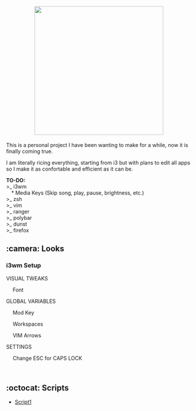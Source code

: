 <h1 align="center">
  <img src="https://raw.githubusercontent.com/memoriasIT/dotfiles-WIP-/master/img/dotfilestitle.png" width="350">
</h1>

<p> This is a personal project I have been wanting to make for a while, now it is finally coming true.</p>
<p> I am literally ricing everything, starting from i3 but with plans to edit all apps so I make it as confortable and efficient as it can be. </p>
<p> <b>TO-DO:</b> <br>
  >_ i3wm<br>
  	&emsp;* Media Keys (Skip song, play, pause, brightness, etc.)<br>
  >_ zsh<br>
  >_ vim<br>
  >_ ranger<br>
  >_ polybar<br>
  >_ dunst<br>
  >_ firefox<br>
</p>

<h2> :camera: Looks</h2>

<h3> i3wm Setup </h3>

<p>VISUAL TWEAKS</p>
<p>&emsp; Font</p>

<p>GLOBAL VARIABLES</p>
<p>&emsp; Mod Key</p>
<p>&emsp; Workspaces </p>
<p>&emsp; VIM Arrows </p>

<p>SETTINGS</p>
<p>&emsp; Change ESC for CAPS LOCK </p>
<p>&emsp;  </p>




<h2> :octocat: Scripts</h2>

<ul>
  <li><a href="">Script1</a></li>
</ul>





